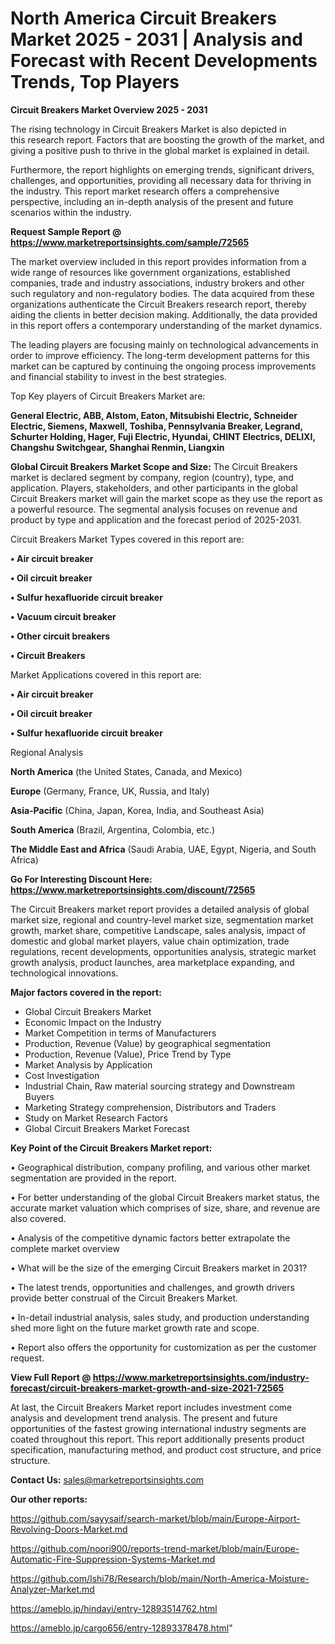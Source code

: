 # North America Circuit Breakers Market 2025 - 2031 | Analysis and Forecast with Recent Developments Trends, Top Players

<Strong> Circuit Breakers Market Overview 2025 - 2031</strong>

The rising technology in Circuit Breakers Market is also depicted in this research report. Factors that are boosting the growth of the market, and giving a positive push to thrive in the global market is explained in detail.

Furthermore, the report highlights on emerging trends, significant drivers, challenges, and opportunities, providing all necessary data for thriving in the industry. This report market research offers a comprehensive perspective, including an in-depth analysis of the present and future scenarios within the industry.

<strong>Request Sample Report @ <a href=https://www.marketreportsinsights.com/sample/72565>https://www.marketreportsinsights.com/sample/72565</a></strong>

The market overview included in this report provides information from a wide range of resources like government organizations, established companies, trade and industry associations, industry brokers and other such regulatory and non-regulatory bodies. The data acquired from these organizations authenticate the Circuit Breakers research report, thereby aiding the clients in better decision making. Additionally, the data provided in this report offers a contemporary understanding of the market dynamics.

The leading players are focusing mainly on technological advancements in order to improve efficiency. The long-term development patterns for this market can be captured by continuing the ongoing process improvements and financial stability to invest in the best strategies.

Top Key players of Circuit Breakers Market are:

<strong>General Electric, ABB, Alstom, Eaton, Mitsubishi Electric, Schneider Electric, Siemens, Maxwell, Toshiba, Pennsylvania Breaker, Legrand, Schurter Holding, Hager, Fuji Electric, Hyundai, CHINT Electrics, DELIXI, Changshu Switchgear, Shanghai Renmin, Liangxin</strong>

<strong><b>Global Circuit Breakers Market Scope and Size:</b></strong>
The Circuit Breakers market is declared segment by company, region (country), type, and application. Players, stakeholders, and other participants in the global Circuit Breakers market will gain the market scope as they use the report as a powerful resource. The segmental analysis focuses on revenue and product by type and application and the forecast period of 2025-2031.

Circuit Breakers Market Types covered in this report are:

<strong>• Air circuit breaker

• Oil circuit breaker

• Sulfur hexafluoride circuit breaker

• Vacuum circuit breaker

• Other circuit breakers

• Circuit Breakers</strong>

Market Applications covered in this report are:

<strong>• Air circuit breaker

• Oil circuit breaker

• Sulfur hexafluoride circuit breaker</strong> 

Regional Analysis

<strong>North America</strong> (the United States, Canada, and Mexico)

<strong>Europe</strong> (Germany, France, UK, Russia, and Italy)

<strong>Asia-Pacific</strong> (China, Japan, Korea, India, and Southeast Asia)

<strong>South America</strong> (Brazil, Argentina, Colombia, etc.)

<strong>The Middle East and Africa</strong> (Saudi Arabia, UAE, Egypt, Nigeria, and South Africa)

<strong>Go For Interesting Discount Here: <a href=https://www.marketreportsinsights.com/discount/72565>https://www.marketreportsinsights.com/discount/72565</a></strong>

The Circuit Breakers market report provides a detailed analysis of global market size, regional and country-level market size, segmentation market growth, market share, competitive Landscape, sales analysis, impact of domestic and global market players, value chain optimization, trade regulations, recent developments, opportunities analysis, strategic market growth analysis, product launches, area marketplace expanding, and technological innovations.

<strong><b>Major factors covered in the report:</b></strong>
<ul>
  <li>Global Circuit Breakers Market </li>
  <li>Economic Impact on the Industry</li>
  <li>Market Competition in terms of Manufacturers</li>
  <li>Production, Revenue (Value) by geographical segmentation</li>
  <li>Production, Revenue (Value), Price Trend by Type</li>
  <li>Market Analysis by Application</li>
  <li>Cost Investigation</li>
  <li>Industrial Chain, Raw material sourcing strategy and Downstream Buyers</li>
  <li>Marketing Strategy comprehension, Distributors and Traders</li>
  <li>Study on Market Research Factors</li>
  <li>Global Circuit Breakers Market Forecast</li>
</ul>

<strong><b>Key Point of the Circuit Breakers Market report:</b></strong>

• Geographical distribution, company profiling, and various other market segmentation are provided in the report.

• For better understanding of the global Circuit Breakers market status, the accurate market valuation which comprises of size, share, and revenue are also covered.

• Analysis of the competitive dynamic factors better extrapolate the complete market overview

• What will be the size of the emerging Circuit Breakers market in 2031?

• The latest trends, opportunities and challenges, and growth drivers provide better construal of the Circuit Breakers Market.

• In-detail industrial analysis, sales study, and production understanding shed more light on the future market growth rate and scope.

• Report also offers the opportunity for customization as per the customer request.

<strong><b>View Full Report @ <a href=https://www.marketreportsinsights.com/industry-forecast/circuit-breakers-market-growth-and-size-2021-72565>https://www.marketreportsinsights.com/industry-forecast/circuit-breakers-market-growth-and-size-2021-72565</a></b></strong>


At last, the Circuit Breakers Market report includes investment come analysis and development trend analysis. The present and future opportunities of the fastest growing international industry segments are coated throughout this report. This report additionally presents product specification, manufacturing method, and product cost structure, and price structure.

<strong>Contact Us:</strong>
sales@marketreportsinsights.com

<strong>Our other reports:</strong>

<a href=https://github.com/sayysaif/search-market/blob/main/Europe-Airport-Revolving-Doors-Market.md>https://github.com/sayysaif/search-market/blob/main/Europe-Airport-Revolving-Doors-Market.md</a>

<a href=https://github.com/noori900/reports-trend-market/blob/main/Europe-Automatic-Fire-Suppression-Systems-Market.md>https://github.com/noori900/reports-trend-market/blob/main/Europe-Automatic-Fire-Suppression-Systems-Market.md</a>

<a href=https://github.com/Ishi78/Research/blob/main/North-America-Moisture-Analyzer-Market.md>https://github.com/Ishi78/Research/blob/main/North-America-Moisture-Analyzer-Market.md</a>

<a href=https://ameblo.jp/hindavi/entry-12893514762.html>https://ameblo.jp/hindavi/entry-12893514762.html</a>

<a href=https://ameblo.jp/cargo656/entry-12893378478.html>https://ameblo.jp/cargo656/entry-12893378478.html</a>"
